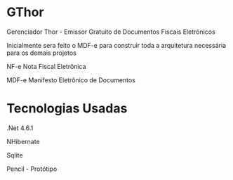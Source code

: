 # GThor
Gerenciador Thor - Emissor Gratuito de Documentos Fiscais Eletrônicos 

Inicialmente sera feito o MDF-e para construir toda a arquitetura necessária para os demais projetos


NF-e Nota Fiscal Eletrônica

MDF-e Manifesto Eletrônico de Documentos


# Tecnologias Usadas

.Net 4.6.1

NHibernate

Sqlite

Pencil - Protótipo
